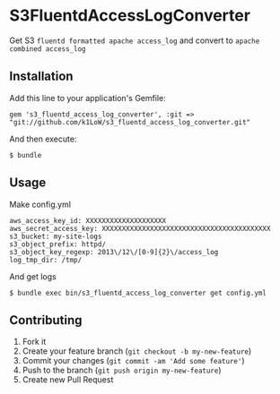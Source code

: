 # S3FluentdAccessLogConverter

Get S3 ``fluentd formatted apache access_log`` and convert to ``apache combined access_log``

## Installation

Add this line to your application's Gemfile:

    gem 's3_fluentd_access_log_converter', :git => "git://github.com/k1LoW/s3_fluentd_access_log_converter.git"

And then execute:

    $ bundle

## Usage

Make config.yml

    aws_access_key_id: XXXXXXXXXXXXXXXXXXXX
    aws_secret_access_key: XXXXXXXXXXXXXXXXXXXXXXXXXXXXXXXXXXXXXXXXXX
    s3_bucket: my-site-logs
    s3_object_prefix: httpd/
    s3_object_key_regexp: 2013\/12\/[0-9]{2}\/access_log
    log_tmp_dir: /tmp/

And get logs

    $ bundle exec bin/s3_fluentd_access_log_converter get config.yml

## Contributing

1. Fork it
2. Create your feature branch (`git checkout -b my-new-feature`)
3. Commit your changes (`git commit -am 'Add some feature'`)
4. Push to the branch (`git push origin my-new-feature`)
5. Create new Pull Request
